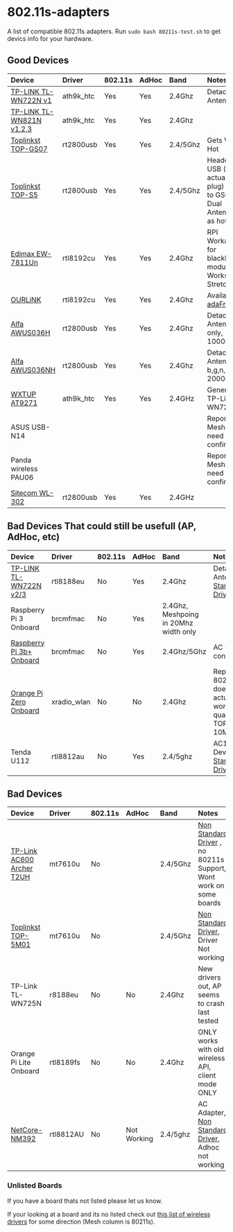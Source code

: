 # 802.11s-adapters
A list of compatible 802.11s adapters.
Run `sudo bash 80211s-test.sh` to get devics info for your hardware.

## Good Devices

| Device                    | Driver       | 802.11s | AdHoc | Band | Notes      |
| :------------------------ | :----------- | :------ | :-----| :----| :----------|
| [TP-LINK TL-WN722N v1](tplink-tl-wn722n-v1/tplink-tl-wn722n-v1.md)| ath9k_htc | Yes | Yes | 2.4Ghz |Detachable Antenna |
| [TP-LINK TL-WN821N v1,2,3](tl-wn821n/tl-wn821n.md.md)| ath9k_htc | Yes | Yes | 2.4Ghz | |
| [Toplinkst TOP-GS07](toplinkst-top-gs07/toplinkst-top-gs07.md)    | rt2800usb | Yes | Yes | 2.4/5Ghz |Gets Very Hot      |
| [Toplinkst TOP-S5](toplinkst-top-s5/toplinkst-top-s5.md) | rt2800usb | Yes | Yes | 2.4/5Ghz | Headers for USB (no actual usb plug) Similar to GS07, Dual Antenna not as hot |
| [Edimax EW-7811Un](edimax-ew-7811un/edimax-ew-7811un.md) | rtl8192cu | Yes | Yes | 2.4Ghz | RPI Workaround for blacklisted module. Works on Stretch |
| [OURLiNK](ourlink-150m/ourlink-150m.md) | rtl8192cu | Yes | Yes | 2.4Ghz | Available [adaFruit](https://www.adafruit.com/product/1012) |
| [Alfa AWUS036H](alfa-AWUS036h/alfa-AWUS036h.md) | rt2800usb | Yes | Yes | 2.4Ghz | Detachable Antenna, b,g only, 1000mw |
| [Alfa AWUS036NH](alfa-awus036nh/alfa-awus036nh.md) | rt2800usb | Yes | Yes | 2.4Ghz | Detachable Antenna b,g,n, 2000mw|
| [WXTUP AT9271](wxtup-ar9271/wxtup-ar9271.md) | ath9k_htc | Yes | Yes | 2.4GHz | Generic of TP-Link TL-WN722N|
| ASUS USB-N14 | | | || Reported Meshable, need confirmation |
| Panda wireless PAU06 | | | || Reported Meshable, need confirmation |
| [Sitecom WL-302](sitecom-wl-302/sitecom-wl-302.md) | rt2800usb | Yes | Yes | 2.4GHz | |

## Bad Devices That could still be usefull (AP, AdHoc, etc)
| Device                    | Driver       | 802.11s | AdHoc | Band | Notes      |
| :------------------------ | :----------- | :------ | :-----| :----| :----------|
| [TP-LINK TL-WN722N v2/3](tplink-tl-wn722n-v2/tplink-tl-wn722n-v2.md)| rtl8188eu | No | Yes | 2.4Ghz |Detachable Antenna [Non Standard Driver](https://github.com/abhijeet2096/TL-WN722N-V2.git) |
| Raspberry Pi 3 Onboard | brcmfmac | No | Yes | 2.4Ghz, Meshpoing in 20Mhz width only | |
| [Raspberry Pi 3b+ Onboard](raspberry3bplus/raspberry3bplus.md) | brcmfmac | No | Yes | 2.4Ghz/5Ghz | AC (need confirmation) |
| [Orange Pi Zero Onboard](orangepizero/orangepizero.md) | xradio_wlan | No | No | 2.4Ghz | Reports 802.11s but does not actually work. Poor quality driver TOPS 10Mbps|
| Tenda U112              | rtl8812au | No | Yes | 2.4/5ghz | AC1300 Device, [Non Standard Driver](https://github.com/xxNull-lsk/rtl8812AU/tree/2087f8addfa255c4c452260d4abc1645293158d4) |

## Bad Devices 
| Device                    | Driver       | 802.11s | AdHoc | Band | Notes      |
| :------------------------ | :----------- | :------ | :-----| :----| :----------|
| [TP-Link AC600 Archer T2UH](tplink-ac600-t2uh/tplink-ac600-t2uh.md) | mt7610u | No | | 2.4/5Ghz| [Non Standard Driver](https://github.com/ulli-kroll/mt7610u) , no 80211s Support, Wont work on some boards |
| [Toplinkst TOP-5M01](toplinkst-top-5m01/toplinkst-top-5m01.md) | mt7610u | No | | 2.4/5Ghz| [Non Standard Driver](https://github.com/ulli-kroll/mt7610u), Driver Not working |
| TP-Link TL-WN725N          | r8188eu | No | No | 2.4Ghz | New drivers out, AP seems to crash last tested | 
| Orange Pi Lite Onboard | rtl8189fs | No | No | 2.4Ghz | ONLY works with old wireless API, client mode ONLY |
| [NetCore-NM392](netcore-nw392/netcore-nw392.md) | rtl8812AU | No | Not Working | 2.4/5ghz | AC Adapter, [Non Standard Driver](https://github.com/diederikdehaas/rtl8812AU), Adhoc not working |


### Unlisted Boards

If you have a board thats not listed please let us know. 

If your looking at a board and its no listed check out [this list of wireless drivers](https://wireless.wiki.kernel.org/en/users/Drivers) for some direction (Mesh column is 80211s).
